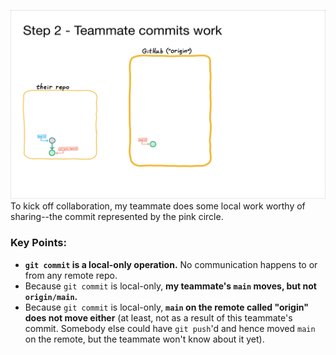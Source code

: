 ![](image1.png)
To kick off collaboration, my teammate does some local work worthy of sharing--the commit represented by the pink circle.

### Key Points:
- **`git commit` is a local-only operation.**  No communication happens to or from any remote repo.
- Because `git commit` is local-only, **my teammate's `main` moves, but not `origin/main`.**
- Because `git commit` is local-only, **`main` on the remote called "origin" does not move either** (at least, not as a result of this teammate's commit.  Somebody else could have `git push`'d and hence moved `main` on the remote, but the teammate won't know about it yet).

